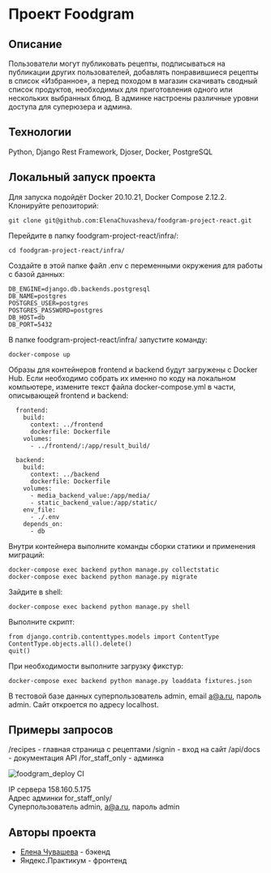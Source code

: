 # Проект Foodgram

## Описание  
Пользователи могут публиковать рецепты, подписываться на публикации других пользователей, добавлять понравившиеся рецепты в список «Избранное», а перед походом в магазин скачивать сводный список продуктов, необходимых для приготовления одного или нескольких выбранных блюд.
В админке настроены различные уровни доступа для суперюзера и админа.

## Технологии
Python, Django Rest Framework, Djoser, Docker, PostgreSQL

## Локальный запуск проекта  
Для запуска подойдёт Docker 20.10.21, Docker Compose 2.12.2.  
Клонируйте репозиторий:  
```
git clone git@github.com:ElenaChuvasheva/foodgram-project-react.git
```
Перейдите в папку foodgram-project-react/infra/:
```
cd foodgram-project-react/infra/
```
Создайте в этой папке файл .env с переменными окружения для работы с базой данных:
```
DB_ENGINE=django.db.backends.postgresql
DB_NAME=postgres
POSTGRES_USER=postgres
POSTGRES_PASSWORD=postgres
DB_HOST=db
DB_PORT=5432
```
В папке foodgram-project-react/infra/ запустите команду:
```
docker-compose up
```
Образы для контейнеров frontend и backend будут загружены c Docker Hub. Если необходимо собрать их именно по коду на локальном компьютере, измените текст файла docker-compose.yml в части, описывающей frontend и backend:
```
  frontend:    
    build:
      context: ../frontend
      dockerfile: Dockerfile
    volumes:
      - ../frontend/:/app/result_build/

  backend:    
    build:
      context: ../backend
      dockerfile: Dockerfile
    volumes:
      - media_backend_value:/app/media/
      - static_backend_value:/app/static/
    env_file:
      - ./.env
    depends_on:
      - db

```
Внутри контейнера выполните команды сборки статики и применения миграций:
```
docker-compose exec backend python manage.py collectstatic
docker-compose exec backend python manage.py migrate
```
Зайдите в shell:
```
docker-compose exec backend python manage.py shell
```
Выполните скрипт:
```
from django.contrib.contenttypes.models import ContentType
ContentType.objects.all().delete()
quit()
```
При необходимости выполните загрузку фикстур:
```
docker-compose exec backend python manage.py loaddata fixtures.json
```
В тестовой базе данных суперпользователь admin, email a@a.ru, пароль admin.
Сайт откроется по адресу localhost.

## Примеры запросов
/recipes - главная страница с рецептами
/signin - вход на сайт
/api/docs - документация API
/for_staff_only - админка

![foodgram_deploy CI](https://github.com/ElenaChuvasheva/foodgram-project-react/actions/workflows/foodgram_deploy.yml/badge.svg)

IP сервера 158.160.5.175  
Адрес админки for_staff_only/  
Суперпользователь admin, a@a.ru, пароль admin  

## Авторы проекта
- [Елена Чувашева](https://github.com/ElenaChuvasheva) - бэкенд
- Яндекс.Практикум - фронтенд
